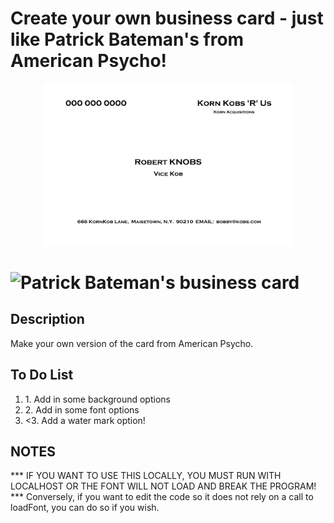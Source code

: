 # Create your own business card - just like Patrick Bateman's from American Psycho!

<p align="center">
<img src="assets/output/sampleOutput_02.jpg" width="400">

# ![Patrick Bateman's business card](https://i.imgur.com/7J6YK3b.jpg)
</p>

## Description

Make your own version of the card from American Psycho.

## To Do List
<ol>
<li>1. Add in some background options</li>
<li>2. Add in some font options</li>
<li><3. Add a water mark option!</li>
</ol>

## NOTES

*** IF YOU WANT TO USE THIS LOCALLY, YOU MUST RUN WITH LOCALHOST OR THE FONT WILL NOT LOAD AND BREAK THE PROGRAM! ***
Conversely, if you want to edit the code so it does not rely on a call to loadFont, you can do so if you wish. 
